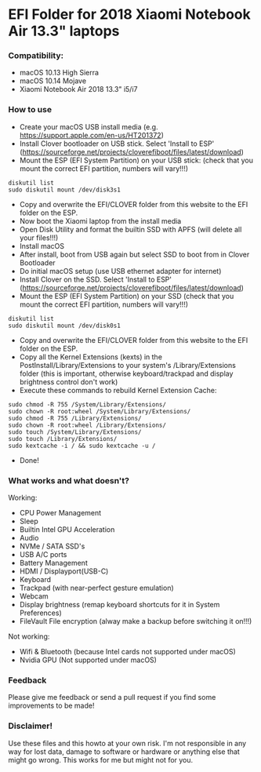 # EFI Folder for 2018 Xiaomi Notebook Air 13.3" laptops
### Compatibility:
* macOS 10.13 High Sierra
* macOS 10.14 Mojave
* Xiaomi Notebook Air 2018 13.3" i5/i7

### How to use
* Create your macOS USB install media (e.g. https://support.apple.com/en-us/HT201372)
* Install Clover bootloader on USB stick. Select 'Install to ESP' (https://sourceforge.net/projects/cloverefiboot/files/latest/download)
* Mount the ESP (EFI System Partition) on your USB stick: (check that you mount the correct EFI partition, numbers will vary!!!)

```
diskutil list
sudo diskutil mount /dev/disk3s1
```
* Copy and overwrite the EFI/CLOVER folder from this website to the EFI folder on the ESP.
* Now boot the Xiaomi laptop from the install media
* Open Disk Utility and format the builtin SSD with APFS (will delete all your files!!!)
* Install macOS
* After install, boot from USB again but select SSD to boot from in Clover Bootloader
* Do initial macOS setup (use USB ethernet adapter for internet)
* Install Clover on the SSD. Select 'Install to ESP' (https://sourceforge.net/projects/cloverefiboot/files/latest/download)
* Mount the ESP (EFI System Partition) on your SSD (check that you mount the correct EFI partition, numbers will vary!!!)

```
diskutil list
sudo diskutil mount /dev/disk0s1
```
* Copy and overwrite the EFI/CLOVER folder from this website to the EFI folder on the ESP.
* Copy all the Kernel Extensions (kexts) in the PostInstall/Library/Extensions to your system's /Library/Extensions folder (this is important, otherwise keyboard/trackpad and display brightness control don't work)
* Execute these commands to rebuild Kernel Extension Cache:

```
sudo chmod -R 755 /System/Library/Extensions/
sudo chown -R root:wheel /System/Library/Extensions/
sudo chmod -R 755 /Library/Extensions/
sudo chown -R root:wheel /Library/Extensions/
sudo touch /System/Library/Extensions/
sudo touch /Library/Extensions/
sudo kextcache -i / && sudo kextcache -u /
```
* Done!

### What works and what doesn't?
Working:
* CPU Power Management
* Sleep
* Builtin Intel GPU Acceleration
* Audio
* NVMe / SATA SSD's
* USB A/C ports
* Battery Management
* HDMI / Displayport(USB-C)
* Keyboard
* Trackpad (with near-perfect gesture emulation)
* Webcam
* Display brightness (remap keyboard shortcuts for it in System Preferences)
* FileVault File encryption (alway make a backup before switching it on!!!)

Not working:
* Wifi & Bluetooth (because Intel cards not supported under macOS)
* Nvidia GPU (Not supported under macOS)

### Feedback
Please give me feedback or send a pull request if you find some improvements to be made!

### Disclaimer!
Use these files and this howto at your own risk. I'm not responsible in any way for lost data, damage to software or hardware or anything else that might go wrong. This works for me but might not for you.
